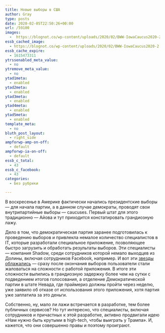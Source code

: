 ```yaml
---
title: Новые выборы в США
author: Gray
type: posts
date: 2020-02-05T22:50:26+00:00
url: /59100
images:
  -  https://blognot.co/wp-content/uploads/2020/02/BWW-IowaCaucus2020-2.jpg
essb_cached_image:
  - https://blognot.co/wp-content/uploads/2020/02/BWW-IowaCaucus2020-2.jpg
essb_cache_expire:
  - 1615473311
ytrssenabled_meta_value:
  - no
ytremove_meta_value:
  - no
ytad1meta:
  - enabled
ytad2meta:
  - enabled
ytad3meta:
  - enabled
ytad4meta:
  - enabled
ytad5meta:
  - enabled
template_meta:
  - no
bluth_post_layout:
  - right_side
ampforwp-amp-on-off:
  - default
ampforwp-ia-on-off:
  - default
essb_c_total:
  - 43
essb_c_facebook:
  - 43
categories:
  - Без рубрики

---
```








В воскресенье в Америке фактически начались президентские выборы — для начала партии, а в данном случае демократы, проводят свои внутрипартийные выборы —&nbsp;caucuses. Первый штат для этого традиционно — Айова и тут приходится констатировать грандиозную лажу.&nbsp;

Дело в том, что демократическая партия заранее подготовилась к проведению выборов и привлекла немалое количество специалистов в IT, которые разработали специальное приложение, позволяющее быстро загрузить и обработать результаты выборов. Эти специалисты — компания Shadow, среди сотрудников которой немало выходцев из Долины, включая сотрудников Facebook, например. И вот эти [звезды облажались][1] — сразу после окончания выборов пользователи стали жаловаться на сложности с работой приложения. В итоге эти сложности вылились в грандиозную задержку более чем на сутки с подведением итогов голосования, а отделение Демократической партии в штате Невада, где праймериз должны пройти через неделю, уже заявило об отказе от использования этого приложения, хотя партия уже заплатила за это деньги. 

Собственно, ну, мало ли лажи встречается в разработке, тем более публичных сервисов? Но тут интересно, что специалисты, включая сотрудников и причастных к этой разработке, активно продвигали идею &#171;Нам нужно быть крутыми в high-tech, чтобы выиграть у Трампа&#187;. И, кажется, что они совершенно правы и поэтому проиграют.

 [1]: https://www.huffpost.com/entry/iowa-caucus-app-shadow_n_5e390191c5b687dacc722824